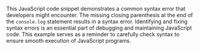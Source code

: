 
This JavaScript code snippet demonstrates a common syntax error that developers might encounter. The missing closing parenthesis at the end of the `console.log` statement results in a syntax error. Identifying and fixing syntax errors is an essential part of debugging and maintaining JavaScript code. This example serves as a reminder to carefully check syntax to ensure smooth execution of JavaScript programs.
